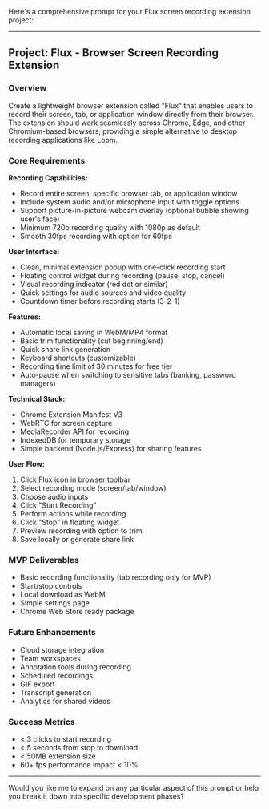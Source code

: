 Here's a comprehensive prompt for your Flux screen recording extension project:

---

## Project: Flux - Browser Screen Recording Extension

### Overview
Create a lightweight browser extension called "Flux" that enables users to record their screen, tab, or application window directly from their browser. The extension should work seamlessly across Chrome, Edge, and other Chromium-based browsers, providing a simple alternative to desktop recording applications like Loom.

### Core Requirements

**Recording Capabilities:**
- Record entire screen, specific browser tab, or application window
- Include system audio and/or microphone input with toggle options
- Support picture-in-picture webcam overlay (optional bubble showing user's face)
- Minimum 720p recording quality with 1080p as default
- Smooth 30fps recording with option for 60fps

**User Interface:**
- Clean, minimal extension popup with one-click recording start
- Floating control widget during recording (pause, stop, cancel)
- Visual recording indicator (red dot or similar)
- Quick settings for audio sources and video quality
- Countdown timer before recording starts (3-2-1)

**Features:**
- Automatic local saving in WebM/MP4 format
- Basic trim functionality (cut beginning/end)
- Quick share link generation
- Keyboard shortcuts (customizable)
- Recording time limit of 30 minutes for free tier
- Auto-pause when switching to sensitive tabs (banking, password managers)

**Technical Stack:**
- Chrome Extension Manifest V3
- WebRTC for screen capture
- MediaRecorder API for recording
- IndexedDB for temporary storage
- Simple backend (Node.js/Express) for sharing features

**User Flow:**
1. Click Flux icon in browser toolbar
2. Select recording mode (screen/tab/window)
3. Choose audio inputs
4. Click "Start Recording"
5. Perform actions while recording
6. Click "Stop" in floating widget
7. Preview recording with option to trim
8. Save locally or generate share link

### MVP Deliverables
- Basic recording functionality (tab recording only for MVP)
- Start/stop controls
- Local download as WebM
- Simple settings page
- Chrome Web Store ready package

### Future Enhancements
- Cloud storage integration
- Team workspaces
- Annotation tools during recording
- Scheduled recordings
- GIF export
- Transcript generation
- Analytics for shared videos

### Success Metrics
- < 3 clicks to start recording
- < 5 seconds from stop to download
- < 50MB extension size
- 60+ fps performance impact < 10%

---

Would you like me to expand on any particular aspect of this prompt or help you break it down into specific development phases?